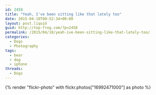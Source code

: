 ```yaml
---
id: 2458
title: "Yeah, I've been sitting like that lately too"
date: 2015-04-18T00:52:34+00:00
layout: post.liquid
guid: http://top-frog.com/?p=2458
permalink: /2015/04/18/yeah-ive-been-sitting-like-that-lately-too/
categories:
  - Dogs
  - Photography
tags:
  - bear
  - dog
  - iphone
threads:
  - Dogs
---
```

{% render "flickr-photo" with flickr.photos["16992471000"] as photo %} 
